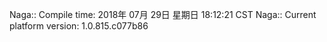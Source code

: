 Naga:: Compile time: 2018年 07月 29日 星期日 18:12:21 CST
Naga:: Current platform version: 1.0.815.c077b86
